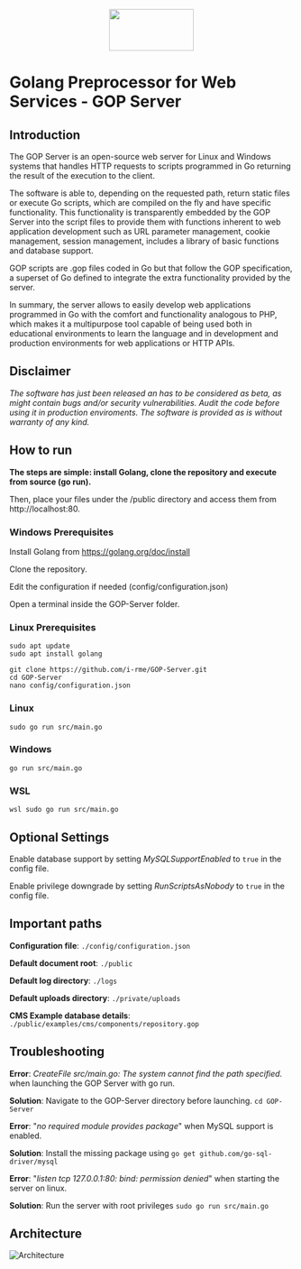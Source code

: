 <p align="center">
  <img width="150" height="74" src="https://user-images.githubusercontent.com/6007737/124795490-5fa5a100-df50-11eb-9483-0d8aa2ac09f6.png">
</p>

# Golang Preprocessor for Web Services - GOP Server #


## Introduction ###

The GOP Server is an open-source web server for Linux and Windows systems that handles HTTP requests to scripts programmed in Go returning the result of the execution to the client.

The software is able to, depending on the requested path, return static files or execute Go scripts, which are compiled on the fly and have specific functionality. This functionality is transparently embedded by the GOP Server into the script files to provide them with functions inherent to web application development such as URL parameter management, cookie management, session management, includes a library of basic functions and database support.

GOP scripts are .gop files coded in Go but that follow the GOP specification, a superset of Go defined to integrate the extra functionality provided by the server.

In summary, the server allows to easily develop web applications programmed in Go with the comfort and functionality analogous to PHP, which makes it a multipurpose tool capable of being used both in educational environments to learn the language and in development and production environments for web applications or HTTP APIs.

## Disclaimer ###

*The software has just been released an has to be considered as beta, as might contain bugs and/or security vulnerabilities. Audit the code before using it in production enviroments. The software is provided as is without warranty of any kind.*

## How to run ###
**The steps are simple: install Golang, clone the repository and execute from source (go run).**

Then, place your files under the /public directory and access them from http://localhost:80.

### Windows Prerequisites
Install Golang from https://golang.org/doc/install

Clone the repository.

Edit the configuration if needed (config/configuration.json)

Open a terminal inside the GOP-Server folder.

### Linux Prerequisites
```
sudo apt update
sudo apt install golang
```
```
git clone https://github.com/i-rme/GOP-Server.git
cd GOP-Server
nano config/configuration.json
```

### Linux
```sudo go run src/main.go```

### Windows
```go run src/main.go```

### WSL
```wsl sudo go run src/main.go```

## Optional Settings
Enable database support by setting *MySQLSupportEnabled* to `true` in the config file.

Enable privilege downgrade by setting *RunScriptsAsNobody* to `true` in the config file.

## Important paths
**Configuration file**: `./config/configuration.json`

**Default document root**: `./public`

**Default log directory**: `./logs`

**Default uploads directory**: `./private/uploads`

**CMS Example database details**: `./public/examples/cms/components/repository.gop`

## Troubleshooting
**Error**: *CreateFile src/main.go: The system cannot find the path specified.* when launching the GOP Server with go run.

**Solution**: Navigate to the GOP-Server directory before launching. ```cd GOP-Server```

**Error**: "*no required module provides package*" when MySQL support is enabled.

**Solution**: Install the missing package using ```go get github.com/go-sql-driver/mysql```

**Error**: "*listen tcp 127.0.0.1:80: bind: permission denied*" when starting the server on linux.

**Solution**: Run the server with root privileges ```sudo go run src/main.go```


## Architecture
![Architecture](https://user-images.githubusercontent.com/6007737/124795367-3f75e200-df50-11eb-9e4b-4cd9171f8bc5.png)
